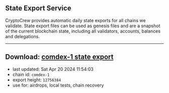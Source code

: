 ## State Export Service
CryptoCrew provides automatic daily state exports for all chains we validate. State export files can be used as genesis files and are a snapshot of the current blockchain state, including all validators, accounts, balances and delegations.

---
**Download: [comdex-1 state export](https://dl-eu2.ccvalidators.com/SERVICE/comdex/comdex-1_export_12756384.json)**
---

- last updated: Sat Apr 20 2024 11:54:03
- chain id: `comdex-1`
- export height: `12756384`
- use for: airdrops, local tests, chain recovery

